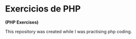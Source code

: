 # Exercicios de PHP

**(PHP Exercises)**

This repository was created while I was practising php coding.
